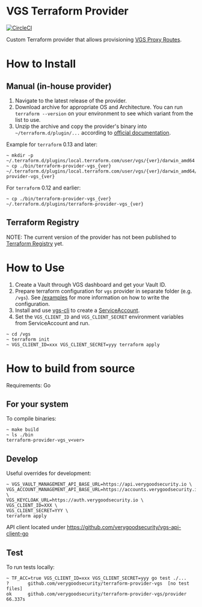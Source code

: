 # VGS Terraform Provider

[![CircleCI](https://circleci.com/gh/verygoodsecurity/terraform-provider-vgs.svg?style=svg&circle-token=8ae379e820e61ec6f8e8451ebaf5ed6958fa7c13)](https://circleci.com/gh/verygoodsecurity/terraform-provider-vgs)

Custom Terraform provider that allows provisioning [VGS Proxy Routes](https://www.verygoodsecurity.com/docs/guides/managing-your-routes).

# How to Install

## Manual (in-house provider)
1. Navigate to the latest release of the provider.
2. Download archive for appropriate OS and Architecture. You can run `terraform --version` on your environment to see which variant from the list to use.
3. Unzip the archive and copy the provider's binary into `~/terraform.d/plugin/...` according to [official documentation](https://www.terraform.io/docs/cloud/run/install-software.html#in-house-providers).  

Example for `terraform` 0.13 and later:
```shell
~ mkdir -p ~/.terraform.d/plugins/local.terraform.com/user/vgs/{ver}/darwin_amd64
~ cp ./bin/terraform-provider-vgs_{ver} ~/.terraform.d/plugins/local.terraform.com/user/vgs/{ver}/darwin_amd64/terraform-provider-vgs_{ver}
```
For `terraform` 0.12 and earlier:
```shell
~ cp ./bin/terraform-provider-vgs_{ver} ~/.terraform.d/plugins/terraform-provider-vgs_{ver}
```
## Terraform Registry
NOTE: The current version of the provider has not been published to [Terraform Registry](https://registry.terraform.io/) yet.

# How to Use
1. Create a Vault through VGS dashboard and get your Vault ID.
2. Prepare terraform configuration for `vgs` provider in separate folder (e.g. `/vgs`). See [/examples](/examples/README.md) for more information on how to write the configuration.
3. Install and use [vgs-cli](https://github.com/verygoodsecurity/vgs-cli) to create a [ServiceAccount](https://www.verygoodsecurity.com/docs/vgs-cli/service-account#create).
4. Set the `VGS_CLIENT_ID` and `VGS_CLIENT_SECRET` environment variables from ServiceAccount and run.
```shell
~ cd /vgs
~ terraform init
~ VGS_CLIENT_ID=xxx VGS_CLIENT_SECRET=yyy terraform apply
```

# How to build from source
Requirements: Go

## For your system
To compile binaries:
```shell
~ make build
~ ls ./bin
terraform-provider-vgs_v<ver>
```

## Develop
Useful overrides for development:
```shell
~ VGS_VAULT_MANAGEMENT_API_BASE_URL=https://api.verygoodsecurity.io \
VGS_ACCOUNT_MANAGEMENT_API_BASE_URL=https://accounts.verygoodsecurity.io \
VGS_KEYCLOAK_URL=https://auth.verygoodsecurity.io \
VGS_CLIENT_ID=XXX \
VGS_CLIENT_SECRET=YYY \
terraform apply
```

API client located under https://github.com/verygoodsecurity/vgs-api-client-go

## Test
To run tests locally:
```shell
~ TF_ACC=true VGS_CLIENT_ID=xxx VGS_CLIENT_SECRET=yyy go test ./...
?   	github.com/verygoodsecurity/terraform-provider-vgs	[no test files]
ok  	github.com/verygoodsecurity/terraform-provider-vgs/provider	66.337s
```
